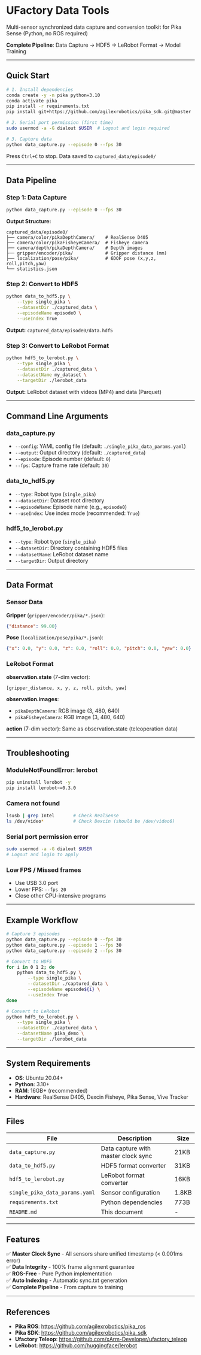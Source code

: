 # UFactory Data Tools

Multi-sensor synchronized data capture and conversion toolkit for Pika Sense (Python, no ROS required)

**Complete Pipeline**: Data Capture → HDF5 → LeRobot Format → Model Training

---

## Quick Start

```bash
# 1. Install dependencies
conda create -y -n pika python=3.10
conda activate pika
pip install -r requirements.txt
pip install git+https://github.com/agilexrobotics/pika_sdk.git@master

# 2. Serial port permission (first time)
sudo usermod -a -G dialout $USER  # Logout and login required

# 3. Capture data
python data_capture.py --episode 0 --fps 30
```

Press `Ctrl+C` to stop. Data saved to `captured_data/episode0/`

---

## Data Pipeline

### Step 1: Data Capture

```bash
python data_capture.py --episode 0 --fps 30
```

**Output Structure:**
```
captured_data/episode0/
├── camera/color/pikaDepthCamera/    # RealSense D405
├── camera/color/pikaFisheyeCamera/  # Fisheye camera
├── camera/depth/pikaDepthCamera/    # Depth images
├── gripper/encoder/pika/            # Gripper distance (mm)
├── localization/pose/pika/          # 6DOF pose (x,y,z, roll,pitch,yaw)
└── statistics.json
```

### Step 2: Convert to HDF5

```bash
python data_to_hdf5.py \
    --type single_pika \
    --datasetDir ./captured_data \
    --episodeName episode0 \
    --useIndex True
```

**Output:** `captured_data/episode0/data.hdf5`

### Step 3: Convert to LeRobot Format

```bash
python hdf5_to_lerobot.py \
    --type single_pika \
    --datasetDir ./captured_data \
    --datasetName my_dataset \
    --targetDir ./lerobot_data
```

**Output:** LeRobot dataset with videos (MP4) and data (Parquet)

---

## Command Line Arguments

### data_capture.py
- `--config`: YAML config file (default: `./single_pika_data_params.yaml`)
- `--output`: Output directory (default: `./captured_data`)
- `--episode`: Episode number (default: `0`)
- `--fps`: Capture frame rate (default: `30`)

### data_to_hdf5.py
- `--type`: Robot type (`single_pika`)
- `--datasetDir`: Dataset root directory
- `--episodeName`: Episode name (e.g., `episode0`)
- `--useIndex`: Use index mode (recommended: `True`)

### hdf5_to_lerobot.py
- `--type`: Robot type (`single_pika`)
- `--datasetDir`: Directory containing HDF5 files
- `--datasetName`: LeRobot dataset name
- `--targetDir`: Output directory

---

## Data Format

### Sensor Data

**Gripper** (`gripper/encoder/pika/*.json`):
```json
{"distance": 99.00}
```

**Pose** (`localization/pose/pika/*.json`):
```json
{"x": 0.0, "y": 0.0, "z": 0.0, "roll": 0.0, "pitch": 0.0, "yaw": 0.0}
```

### LeRobot Format

**observation.state** (7-dim vector):
```
[gripper_distance, x, y, z, roll, pitch, yaw]
```

**observation.images**:
- `pikaDepthCamera`: RGB image (3, 480, 640)
- `pikaFisheyeCamera`: RGB image (3, 480, 640)

**action** (7-dim vector): Same as observation.state (teleoperation data)

---

## Troubleshooting

### ModuleNotFoundError: lerobot
```bash
pip uninstall lerobot -y
pip install lerobot>=0.3.0
```

### Camera not found
```bash
lsusb | grep Intel       # Check RealSense
ls /dev/video*           # Check Dexcin (should be /dev/video6)
```

### Serial port permission error
```bash
sudo usermod -a -G dialout $USER
# Logout and login to apply
```

### Low FPS / Missed frames
- Use USB 3.0 port
- Lower FPS: `--fps 20`
- Close other CPU-intensive programs

---

## Example Workflow

```bash
# Capture 3 episodes
python data_capture.py --episode 0 --fps 30
python data_capture.py --episode 1 --fps 30
python data_capture.py --episode 2 --fps 30

# Convert to HDF5
for i in 0 1 2; do
    python data_to_hdf5.py \
        --type single_pika \
        --datasetDir ./captured_data \
        --episodeName episode${i} \
        --useIndex True
done

# Convert to LeRobot
python hdf5_to_lerobot.py \
    --type single_pika \
    --datasetDir ./captured_data \
    --datasetName pika_demo \
    --targetDir ./lerobot_data
```

---

## System Requirements

- **OS**: Ubuntu 20.04+
- **Python**: 3.10+
- **RAM**: 16GB+ (recommended)
- **Hardware**: RealSense D405, Dexcin Fisheye, Pika Sense, Vive Tracker

---

## Files

| File | Description | Size |
|------|-------------|------|
| `data_capture.py` | Data capture with master clock sync | 21KB |
| `data_to_hdf5.py` | HDF5 format converter | 31KB |
| `hdf5_to_lerobot.py` | LeRobot format converter | 16KB |
| `single_pika_data_params.yaml` | Sensor configuration | 1.8KB |
| `requirements.txt` | Python dependencies | 773B |
| `README.md` | This document | - |

---

## Features

✅ **Master Clock Sync** - All sensors share unified timestamp (< 0.001ms error)  
✅ **Data Integrity** - 100% frame alignment guarantee  
✅ **ROS-Free** - Pure Python implementation  
✅ **Auto Indexing** - Automatic sync.txt generation  
✅ **Complete Pipeline** - From capture to training  

---

## References

- **Pika ROS**: https://github.com/agilexrobotics/pika_ros
- **Pika SDK**: https://github.com/agilexrobotics/pika_sdk
- **Ufactory Teleop**: https://github.com/xArm-Developer/ufactory_teleop
- **LeRobot**: https://github.com/huggingface/lerobot
